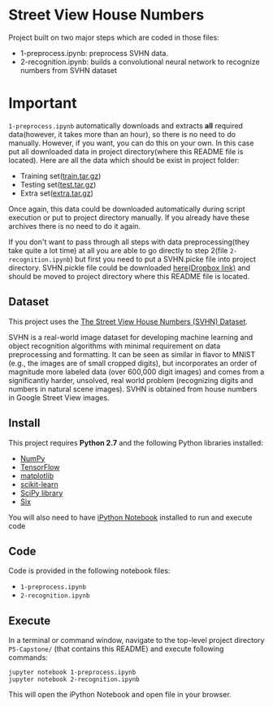 # Street View House Numbers
Project built on two major steps which are coded in those files:
- 1-preprocess.ipynb: preprocess SVHN data.
- 2-recognition.ipynb: builds a convolutional neural network to recognize numbers from SVHN dataset

# Important
`1-preprocess.ipynb` automatically downloads and extracts **all** required data(however, it takes more than an hour), so there is no need to do manually. However, if you want, you can do this on your own. In this case put all downloaded data in project directory(where this README file is located). Here are all the data which should be exist in project folder:
- Training set([train.tar.gz](http://ufldl.stanford.edu/housenumbers/train.tar.gz))
- Testing set([test.tar.gz](http://ufldl.stanford.edu/housenumbers/test.tar.gz))
- Extra set([extra.tar.gz](http://ufldl.stanford.edu/housenumbers/extra.tar.gz))

Once again, this data could be downloaded automatically during script execution or put to project directory manually. If you already have these archives there is no need to do it again.

If you don't want to pass through all steps with data preprocessing(they take quite a lot time) at all you are able to go directly to step 2(file `2-recognition.ipynb`) but first you need to put a SVHN.picke file into project directory. SVHN.pickle file could be downloaded [here(Dropbox link)](https://www.dropbox.com/s/ik8yukw0aogmb0z/SVHN.pickle?dl=0) and should be moved to project directory where this README file is located. 

## Dataset

This project uses the [The Street View House Numbers (SVHN) Dataset](http://ufldl.stanford.edu/housenumbers/).

SVHN is a real-world image dataset for developing machine learning and object recognition algorithms with minimal requirement on data preprocessing and formatting. It can be seen as similar in flavor to MNIST (e.g., the images are of small cropped digits), but incorporates an order of magnitude more labeled data (over 600,000 digit images) and comes from a significantly harder, unsolved, real world problem (recognizing digits and numbers in natural scene images). SVHN is obtained from house numbers in Google Street View images. 

## Install

This project requires **Python 2.7** and the following Python libraries installed:

- [NumPy](http://www.numpy.org/)
- [TensorFlow](http://www.tensorflow.org/)
- [matplotlib](http://matplotlib.org/)
- [scikit-learn](http://scikit-learn.org/stable/)
- [SciPy library](http://www.scipy.org/scipylib/index.html)
- [Six](http://pypi.python.org/pypi/six/)

You will also need to have [iPython Notebook](http://ipython.org/notebook.html) installed to run and execute code

## Code

Code is provided in the following notebook files:
- `1-preprocess.ipynb`
- `2-recognition.ipynb`

## Execute

In a terminal or command window, navigate to the top-level project directory `P5-Capstone/` (that contains this README) and execute following commands:

```jupyter notebook 1-preprocess.ipynb```  
```jupyter notebook 2-recognition.ipynb```

This will open the iPython Notebook and open file in your browser.